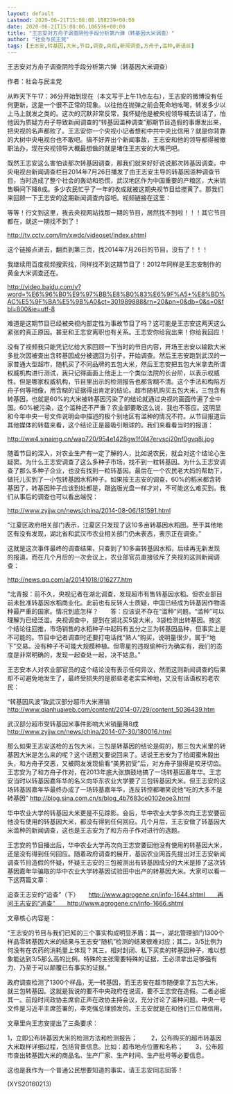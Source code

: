 ```yaml
---
layout: default
Lastmod: 2020-06-21T15:08:08.188239+00:00
date: 2020-06-21T15:08:06.106596+00:00
title: "王志安对方舟子调查阴险手段分析第六弹（转基因大米调查）"
author: "社会与民主党"
tags: [王志安,转基因,大米,节目,调查,央视,新闻调查,方舟子,滥种,新语丝]
---
```


王志安对方舟子调查阴险手段分析第六弹（转基因大米调查）

作者：社会与民主党

从昨天下午17：36分开始到现在（本文写于上午11点左右），王志安的微博没有任何更新，这是一个很不正常的现象。以往他在抛弹之前会死命地吆喝，转发多少以上马上就发之类的。这次的沉默非常反常，我怀疑他是被央视领导喊去谈话了，怕他因为质疑方舟子导致新闻调查的“转基因滥种调查”那期节目造假的事爆发出来，把央视的名声都败了。王志安你一个央视小记者想和中共中央比信用？就是你背靠的大树中央电视台也不敢吧。搞不好弄出个新闻事故，王志安和他的领导都得被撤职法办，现在央视领导大概最想做的就是堵住王志安的大嘴巴吧。

既然王志安这么害怕谈那次转基因调查，那我们就来好好说说那次转基因调查。中央电视台新闻调查栏目2014年7月26日播发了由王志安主导的转基因滥种调查节目，当时造成了整个社会的轰动和恐慌，武汉地区作为中国重要的产粮区，大米销售瞬间下降8成。多少农民忙乎了一年的收成就被这期央视节目给搅黄了。那我们来回顾一下王志安的这期新闻调查内容吧。视频链接在这里：

等等！行文到这里，我去央视网站找那一期的节目，居然找不到啦！！！其它节目都在，就这一期找不到了！

http://tv.cctv.com/lm/xwdc/videoset/index.shtml

这个链接点进去，翻页到第三页，找2014年7月26日的节目，没有了！！！

我继续用百度视频搜索找，同样找不到这期节目了！2012年同样是王志安制作的黄金大米调查还在。

http://video.baidu.com/v?word=%E6%96%B0%E9%97%BB%E8%B0%83%E6%9F%A5+%E8%BD%AC%E5%9F%BA%E5%9B%A0&ct=301989888&rn=20&pn=0&db=0&s=0&fbl=800&ie=utf-8

难道是这期节目已经被央视内部定性为事故节目了吗？这可能是王志安这两天这么紧张的真正原因。甚至和王志安离职也有关系。王志安你给我出来！你给我回应！

没有了视频我只能凭记忆给大家回顾一下当时的节目内容，开场王志安以输欧大米多批次因被查出含转基因成分被退回为引子，开始调查。然后王志安跑到武汉的一家普通大型超市，随机买了不同品牌的五包大米，然后王志安把五包大米拿去所谓权威机构进行测试，我只记得画面上他走上一个类似法院的长台阶，以表示权威性。但是哪家权威机构，节目里出示的检测报告也都含糊不清。这个手法和构陷方舟子何等相像，用含糊的证据得出肯定的结论。超市随机购买五包大米，三包含有转基因，也就是60%的大米被转基因污染了的结论就通过央视的画面传遍了全中国。60%被污染，这个滥种还不严重？农业部要敢这么说，我也不答应。这明显和今年中央一号文件说明会中描述的极个别地区有滥种的情况不符。从节目报道后其他媒体的转载来看，这个结论正是最吸引眼球的。我们来看看当时的报道：

http://ww4.sinaimg.cn/wap720/954e1428gw1f0l47ervscj20nf0gvq8i.jpg

随着节目的深入，对农业生产有一定了解的人，比如说农民，就会对这个结论心生疑窦。为什么王志安调查了这么多种子市场，找不到一粒转基因。为什么王志安调查了那么多种子企业，也没有找到一粒转基因。最后在一个农民老大妈的帮助下，做托儿买到了一小包转基因水稻种子。如果按王志安的调查，60%的稻米都含转基因了，转基因种子应该到处都是，跟盗版光盘一样才对，不可能这么难买到。我们从事后的调查也可以看出端倪：

http://www.zyjjw.cn/news/china/2014-08-06/181591.html

“江夏区政府相关部门表示，江夏区只发现了这10多亩转基因水稻田。至于其他地区有没有发现，湖北省和武汉市农业相关部门仍未表态，表示正在调查。”

这就是这次事件最终的调查结果，只查到了10多亩转基因水稻，后续再无新发现的报道。而在几个月后的一次会议上，农业部官员直接驳斥了央视的这则新闻调查：

http://news.qq.com/a/20141018/016277.htm

“北青报：前不久，央视记者在湖北调查，发现超市有售转基因水稻。但农业部目前未批准转基因水稻商业化。此前也有反转人士质疑，中国已经成为转基因作物滥种最严重的国家。情况到底怎样？　　答：应该说不存在“滥种”问题。“滥种”可以理解为已经泛滥。央视调查中，提到在湖北买5袋大米，3袋检测出转基因。按这个结论往回推，市场销售的水稻种子中起码有五分之三为转基因品种，但事实上是不可能的。节目中记者调查时还要打电话找“熟人”购买，说明量很少，属于“地下”交易。没有种子不可能大规模种植。但零星的违规偷种行为确实有，我们的态度是非常明确的，发现一起查处一起，决不姑息。”

王志安本人对农业部官员的这个结论没有表示任何异议，然而这则新闻调查的后果却不可避免地发生了，最终受损失的是那些老老实实种地，又没有话语权的老农民：

“转基因风波”致武汉部分超市大米滞销　　http://www.qianhuaweb.com/content/2014-07/29/content_5036439.htm

武汉部分超市受转基因米事件影响大米销量降8成　　http://www.zyjjw.cn/news/china/2014-07-30/180016.html

那么如果王志安送检的五包大米，三包是转基因的结论是假的，那三包大米里的转基因大米是怎么来的呢？这个话题又要说回来了。话说王志安为了给闺蜜朱毅出头，和方舟子交恶，又被网友发现偷看“美男初受”后，对方舟子狠得是咬牙切齿。王志安为了和方舟子作对，在2013年底大张旗鼓地搞了一场转基因嘉年华。王志安当时以转基因嘉年华的名义向华东农业大学要了三包转基因大米。但王志安的这场转基因嘉年华最终办成了一场转基嘉年华，连反转控都嘲笑说他“吃的大多不是转基因” http://blog.sina.com.cn/s/blog_4b7683ce0102eoe3.html

华中农业大学的转基因大米更是不见踪影。会后，华中农业大学多次向王志安要回他没有使用的转基因大米，都没有得到任何回应。几个月后，王志安做了转基因大米滥种的新闻调查，这也是王志安为了和方舟子作对进行的选题。

王志安的节目播出后，华中农业大学再次向王志安要回他没有使用的转基因大米，还是没有得到任何回应。随着政府调查的展开，基因农业网首先提出对王志安新闻调查节目造假的怀疑，怀疑王志安的三包被测出有转基因成分的大米是掺了这次转基因嘉年华骗取的华中农业大学转基因试验田中出产的转基因大米。大家可以看一下这两篇文章：

追查王志安的“追查”（下）　　http://www.agrogene.cn/info-1644.shtml　　再问王志安的“追查”　　http://www.agrogene.cn/info-1666.shtml

文章核心内容是：

“王志安的节目与我们已知的三个事实构成明显矛盾：其一，湖北管理部门1300个样品零转基因大米的结果与王志安“随机”检测的结果很难对应；其二，3/5比例为何没有在农药的消耗量上体现？其三，相对封闭、私下买卖的转基因种子，难以想象能达到3/5那么高的比例。特殊的主张需要特殊的证据，王必须拿出足够强有力、乃至于可以颠覆已有事实的证据。”

政府调查检测了1300个样品，无一转基因，而王志安在超市随便拿了五包大米，就三包转基因。这就是我说的要不中央政府在说谎，要不王志安在造假。二者必据其一。前段时间政协主席俞正声在政协主持会议，充分讨论了滥种问题。中央一号文件是习近平主席签署的，李克强总理颁发的。王志安就是在和他们三位赌信用。

文章里向王志安提出了三条要求：

1，立即公布转基因大米的检测方法和检测报告； 　　2，公布购买的超市转基因大米取样详细过程，包括背景信息。比如：超市地点位置和名称；　　3，公布超市查出转基因大米的商品名、生产厂家、生产时间、生产批号等必要信息。

这也是我作为一个普通公民想要知道的事实，请王志安同志回答！

(XYS20160213)

